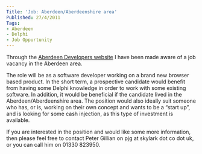 ```yaml
---
Title: 'Job: Aberdeen/Aberdeenshire area'
Published: 27/4/2011
Tags:
- Aberdeen
- Delphi
- Job Oppurtunity
---
```


Through the [Aberdeen Developers website](http://www.aberdeendevelopers.co.uk/) I have been made aware of a job vacancy in the Aberdeen area.

The role will be as a software developer working on a brand new browser based product. In the short term, a prospective candidate would benefit from having some Delphi knowledge in order to work with some existing software. In addition, it would be beneficial if the candidate lived in the Aberdeen/Aberdeenshire area. The position would also ideally suit someone who has, or is, working on their own concept and wants to be a “start up”, and is looking for some cash injection, as this type of investment is available.

If you are interested in the position and would like some more information, then please feel free to contact Peter Gillian on pjg at skylark dot co dot uk, or you can call him on 01330 823950.
